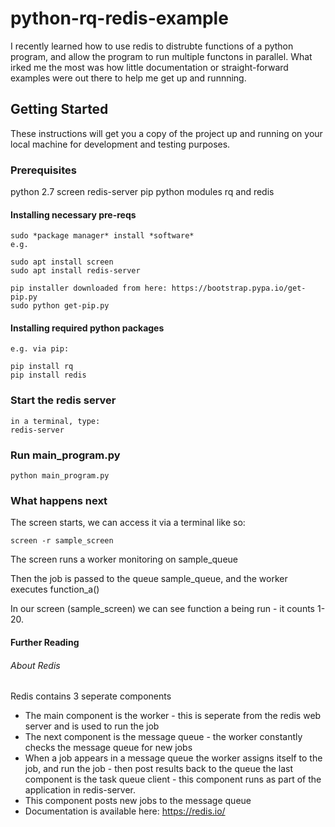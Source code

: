 # python-rq-redis-example

I recently learned how to use redis to distrubte functions of a python program, and allow the program to run multiple functons in parallel. What irked me the most was how little documentation or straight-forward examples were out there to help me get up and runnning.

## Getting Started

These instructions will get you a copy of the project up and running on your local machine for development and testing purposes.

### Prerequisites

python 2.7
screen
redis-server
pip
python modules rq and redis


#### Installing necessary pre-reqs
```
sudo *package manager* install *software*
e.g.

sudo apt install screen
sudo apt install redis-server

pip installer downloaded from here: https://bootstrap.pypa.io/get-pip.py
sudo python get-pip.py

```

#### Installing required python packages


```
e.g. via pip:

pip install rq
pip install redis
```


### Start the redis server

```
in a terminal, type:
redis-server
```

### Run main_program.py
```
python main_program.py
```

### What happens next
The screen starts, we can access it via a terminal like so:
```
screen -r sample_screen
```
The screen runs a worker monitoring on sample_queue

Then the job is passed to the queue sample_queue, and the worker executes function_a() 


In our screen (sample_screen) we can see function a being run - it counts 1-20.

  
#### Further Reading
###### About Redis
Redis contains 3 seperate components  
  
- The main component is the worker - this is seperate from the redis web server and is used to run the job  
- The next component is the message queue - the worker constantly checks the message queue for new jobs
- When a job appears in a message queue the worker assigns itself to the job, and run the job - then post results back to the queue 
the last component is the task queue client - this component runs as part of the application in redis-server.  
- This component posts new jobs to the message queue 
- Documentation is available here: https://redis.io/

